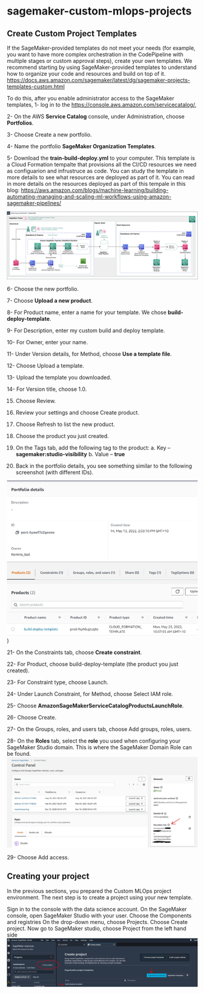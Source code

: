 # sagemaker-custom-mlops-projects
## Create Custom Project Templates
If the SageMaker-provided templates do not meet your needs (for example, you want to have more complex orchestration in the CodePipeline with multiple stages or custom approval steps), create your own templates.
We recommend starting by using SageMaker-provided templates to understand how to organize your code and resources and build on top of it. https://docs.aws.amazon.com/sagemaker/latest/dg/sagemaker-projects-templates-custom.html

To do this, after you enable administrator access to the SageMaker templates, 
1-	log in to the https://console.aws.amazon.com/servicecatalog/, 

2-	On the AWS **Service Catalog** console, under Administration, choose **Portfolios**.

3-	Choose Create a new portfolio.

4-	Name the portfolio **SageMaker Organization Templates**.

5-	Download the **train-build-deploy.yml** to your computer. This template is a Cloud Formation tempalte that provisions all the CI/CD resources we need as configuarion and infrustruce as code. You can study the template in more details to see what resources are deployed as part of it. You can read in more details on the resources deployed as part of this tempale in this blog: https://aws.amazon.com/blogs/machine-learning/building-automating-managing-and-scaling-ml-workflows-using-amazon-sagemaker-pipelines/

![alt text](https://github.com/RominaUQ/sagemaker-custom-mlops-projects/blob/main/2.%20custom-project/image/img4.JPG)




6-	Choose the new portfolio.

7-	Choose **Upload a new product**.

8-	For Product name¸ enter a name for your template. We chose **build-deploy-template**.

9-	For Description, enter my custom build and deploy template.

10-	For Owner, enter your name.

11-	Under Version details, for Method, choose **Use a template file**.

12-	Choose Upload a template.

13-	Upload the template you downloaded.

14-	For Version title, choose 1.0.

15.	Choose Review.

16.	Review your settings and choose Create product.

17.	Choose Refresh to list the new product.

18.	Choose the product you just created.

19.	On the Tags tab, add the following tag to the product:
  a.	Key – **sagemaker:studio-visibility**
  b.	Value – **true**

20.	 Back in the portfolio details, you see something similar to the following screenshot (with different IDs).

![alt text](https://github.com/RominaUQ/sagemaker-custom-mlops-projects/blob/main/2.%20custom-project/image/img1.JPG))

21-	On the Constraints tab, choose **Create constraint**.

22-	For Product, choose build-deploy-template (the product you just created).

23-	For Constraint type, choose Launch.

24-	Under Launch Constraint, for Method, choose Select IAM role.

25-	Choose **AmazonSageMakerServiceCatalogProductsLaunchRole**.

26-	Choose Create.

27-	On the Groups, roles, and users tab, choose Add groups, roles, users.

28-	On the **Roles** tab, select the **role** you used when configuring your SageMaker Studio domain. This is where the SageMaker Domain Role can be found. ![alt text](https://github.com/RominaUQ/sagemaker-custom-mlops-projects/blob/main/2.%20custom-project/image/img2.JPG)

29-	Choose Add access.


## Creating your project

In the previous sections, you prepared the Custom MLOps project environment. The next step is to create a project using your new template.

Sign in to the console with the data science account.
On the SageMaker console, open SageMaker Studio with your user.
Choose the Components and registries
On the drop-down menu, choose Projects.
Choose Create project.
Now go to SageMaker studio, choose Project from the left hand side ![alt text](https://github.com/RominaUQ/sagemaker-custom-mlops-projects/blob/main/2.%20custom-project/image/img3.JPG)
